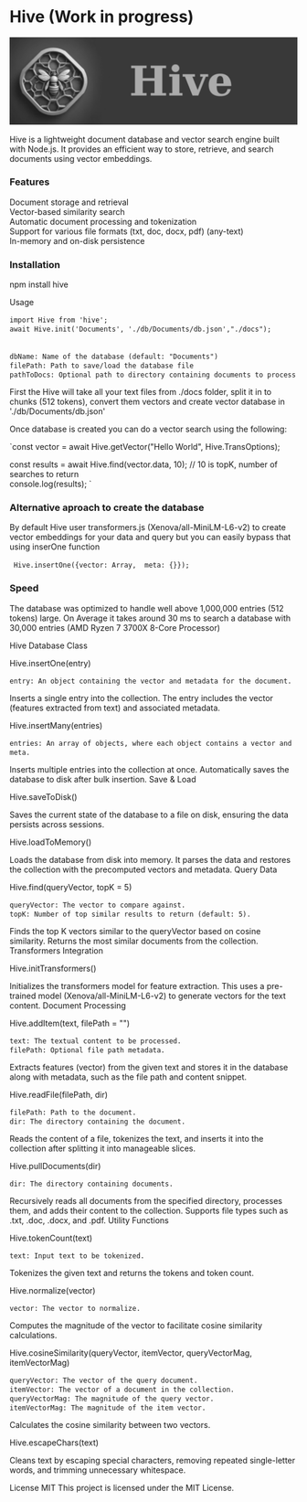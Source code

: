 # Hive (Work in progress)

![Hive](./img/hive.png)

Hive is a lightweight document database and vector search engine built with Node.js. It provides an efficient way to store, retrieve, and search documents using vector embeddings.

### Features

Document storage and retrieval   
Vector-based similarity search  
Automatic document processing and tokenization  
Support for various file formats (txt, doc, docx, pdf) (any-text)  
In-memory and on-disk persistence  

### Installation 

npm install hive 

Usage 

    import Hive from 'hive';  
    await Hive.init('Documents', './db/Documents/db.json',"./docs");


    dbName: Name of the database (default: "Documents") 
    filePath: Path to save/load the database file 
    pathToDocs: Optional path to directory containing documents to process 


First the Hive will take all your text files from ./docs folder, split it in to chunks (512 tokens), 
convert them  vectors and create vector database in './db/Documents/db.json'  

Once database is created you can do a vector search using the following: 

`const vector = await Hive.getVector("Hello World", Hive.TransOptions); 

const results = await Hive.find(vector.data, 10); // 10 is topK, number of searches to return  
console.log(results);
`

### Alternative aproach to create the database

By default Hive user transformers.js (Xenova/all-MiniLM-L6-v2) to create vector embeddings for your data and query but you can easily bypass that using inserOne function 

` 
Hive.insertOne({vector: Array,  meta: {}});
`  
### Speed

The database was optimized to handle well above 1,000,000 entries (512 tokens) large.
On Average it takes around 30 ms to search a database with 30,000 entries (AMD Ryzen 7 3700X 8-Core Processor)

Hive Database Class

Hive.insertOne(entry)

    entry: An object containing the vector and metadata for the document.

Inserts a single entry into the collection. The entry includes the vector (features extracted from text) and associated metadata.


Hive.insertMany(entries)

    entries: An array of objects, where each object contains a vector and meta.

Inserts multiple entries into the collection at once. Automatically saves the database to disk after bulk insertion.
Save & Load

Hive.saveToDisk()

Saves the current state of the database to a file on disk, ensuring the data persists across sessions.

Hive.loadToMemory()

Loads the database from disk into memory. It parses the data and restores the collection with the precomputed vectors and metadata.
Query Data

Hive.find(queryVector, topK = 5)

    queryVector: The vector to compare against.
    topK: Number of top similar results to return (default: 5).

Finds the top K vectors similar to the queryVector based on cosine similarity. Returns the most similar documents from the collection.
Transformers Integration

Hive.initTransformers()

Initializes the transformers model for feature extraction. This uses a pre-trained model (Xenova/all-MiniLM-L6-v2) to generate vectors for the text content.
Document Processing

Hive.addItem(text, filePath = "")

    text: The textual content to be processed.
    filePath: Optional file path metadata.

Extracts features (vector) from the given text and stores it in the database along with metadata, such as the file path and content snippet.

Hive.readFile(filePath, dir)

    filePath: Path to the document.
    dir: The directory containing the document.

Reads the content of a file, tokenizes the text, and inserts it into the collection after splitting it into manageable slices.

Hive.pullDocuments(dir)

    dir: The directory containing documents.

Recursively reads all documents from the specified directory, processes them, and adds their content to the collection. Supports file types such as .txt, .doc, .docx, and .pdf.
Utility Functions

Hive.tokenCount(text)

    text: Input text to be tokenized.

Tokenizes the given text and returns the tokens and token count.

Hive.normalize(vector)

    vector: The vector to normalize.

Computes the magnitude of the vector to facilitate cosine similarity calculations.

Hive.cosineSimilarity(queryVector, itemVector, queryVectorMag, itemVectorMag)

    queryVector: The vector of the query document.
    itemVector: The vector of a document in the collection.
    queryVectorMag: The magnitude of the query vector.
    itemVectorMag: The magnitude of the item vector.

Calculates the cosine similarity between two vectors.


Hive.escapeChars(text)

Cleans text by escaping special characters, removing repeated single-letter words, and trimming unnecessary whitespace.


License MIT
This project is licensed under the MIT License.
